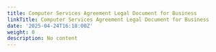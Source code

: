 ```yaml
---
title: Computer Services Agreement Legal Document for Business
linkTitle: Computer Services Agreement Legal Document for Business
date: '2025-04-24T16:18:00Z'
weight: 0
description: No content
---
```



